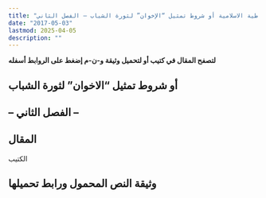 ```yaml
---
title: "الديمقراطية الاسلامية أو شروط تمثيل “الإخوان” لثورة الشباب – الفصل الثاني"
date: "2017-05-03"
lastmod: 2025-04-05
description: ""
---
```

**لتصفح المقال في كتيب أو لتحميل وثيقة و-ن-م إضغط على الروابط أسفله**

## **أو شروط تمثيل “الاخوان” لثورة الشباب**

## **– الفصل الثاني –**

## المقال

الكتيب

## وثيقة النص المحمول ورابط تحميلها

###
